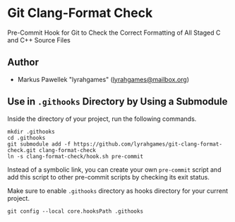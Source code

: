 # Git Clang-Format Check

Pre-Commit Hook for Git to Check the Correct Formatting of All Staged C and C++ Source Files

## Author
- Markus Pawellek "lyrahgames" (lyrahgames@mailbox.org)

## Use in `.githooks` Directory by Using a Submodule

Inside the directory of your project, run the following commands.

    mkdir .githooks
    cd .githooks
    git submodule add -f https://github.com/lyrahgames/git-clang-format-check.git clang-format-check
    ln -s clang-format-check/hook.sh pre-commit

Instead of a symbolic link, you can create your own `pre-commit` script and add this script to other pre-commit scripts by checking its exit status.

Make sure to enable `.githooks` directory as hooks directory for your current project.

    git config --local core.hooksPath .githooks

